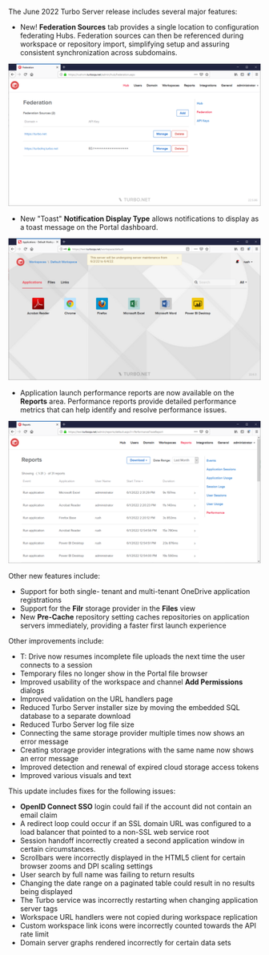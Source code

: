 The June 2022 Turbo Server release includes several major features:

- New! **Federation Sources** tab provides a single location to configuration federating Hubs. Federation sources can then be referenced during workspace or repository import, simplifying setup and assuring consistent synchronization across subdomains.

![Federation Sources](/images/federation-sources.png)
- New "Toast" **Notification Display Type** allows notifications to display as a toast message on the Portal dashboard.

![Toast Message](/images/toast-message-2.png)
- Application launch performance reports are now available on the **Reports** area. Performance reports provide detailed performance metrics that can help identify and resolve performance issues.

![Performance Reports](/images/performance-reports-2.png)


Other new features include:

- Support for both single- tenant and multi-tenant OneDrive application registrations
- Support for the **Filr** storage provider in the **Files** view
- New **Pre-Cache** repository setting caches repositories on application servers immediately, providing a faster first launch experience


Other improvements include:

- T: Drive now resumes incomplete file uploads the next time the user connects to a session
- Temporary files no longer show in the Portal file browser
- Improved usability of the workspace and channel **Add Permissions** dialogs
- Improved validation on the URL handlers page
- Reduced Turbo Server installer size by moving the embedded SQL database to a separate download
- Reduced Turbo Server log file size
- Connecting the same storage provider multiple times now shows an error message
- Creating storage provider integrations with the same name now shows an error message
- Improved detection and renewal of expired cloud storage access tokens
- Improved various visuals and text


This update includes fixes for the following issues:

- **OpenID Connect SSO** login could fail if the account did not contain an email claim
- A redirect loop could occur if an SSL domain URL was configured to a load balancer that pointed to a non-SSL web service root
- Session handoff incorrectly created a second application window in certain circumstances.
- Scrollbars were incorrectly displayed in the HTML5 client for certain browser zooms and DPI scaling settings
- User search by full name was failing to return results
- Changing the date range on a paginated table could result in no results being displayed
- The Turbo service was incorrectly restarting when changing application server tags
- Workspace URL handlers were not copied during workspace replication
- Custom workspace link icons were incorrectly counted towards the API rate limit
- Domain server graphs rendered incorrectly for certain data sets



